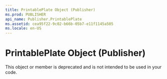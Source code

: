 ```yaml
---
title: PrintablePlate Object (Publisher)
ms.prod: PUBLISHER
api_name: Publisher.PrintablePlate
ms.assetid: cea95f22-9c02-b66b-05b7-e11f1145a505
ms.locale: en-US
---
```



# PrintablePlate Object (Publisher)

This object or member is deprecated and is not intended to be used in your code.


